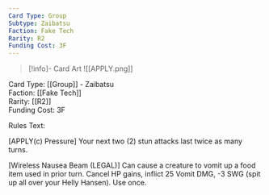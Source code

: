 ```yaml
---
Card Type: Group
Subtype: Zaibatsu
Faction: Fake Tech
Rarity: R2
Funding Cost: 3F
---
```

> [!info]- Card Art
> ![[APPLY.png]]

Card Type: [[Group]] - Zaibatsu  
Faction: [[Fake Tech]]  
Rarity: [[R2]]  
Funding Cost: 3F  

Rules Text:  

[APPLY(c) Pressure] Your next two (2) stun attacks last twice as many turns.  

[Wireless Nausea Beam (LEGAL)] Can cause a creature to vomit up a food item used in prior turn. Cancel HP gains, inflict 25 Vomit DMG, -3 SWG (spit up all over your Helly Hansen). Use once.  